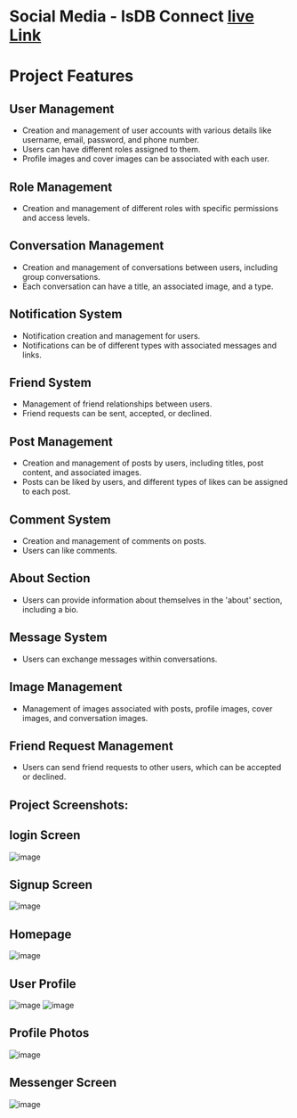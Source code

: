 # Social Media - IsDB Connect  [live Link](https://isdbsocialmedia.skmiraj.online/login)

# Project Features

## User Management

- Creation and management of user accounts with various details like username, email, password, and phone number.
- Users can have different roles assigned to them.
- Profile images and cover images can be associated with each user.

## Role Management

- Creation and management of different roles with specific permissions and access levels.

## Conversation Management

- Creation and management of conversations between users, including group conversations.
- Each conversation can have a title, an associated image, and a type.

## Notification System

- Notification creation and management for users.
- Notifications can be of different types with associated messages and links.

## Friend System

- Management of friend relationships between users.
- Friend requests can be sent, accepted, or declined.

## Post Management

- Creation and management of posts by users, including titles, post content, and associated images.
- Posts can be liked by users, and different types of likes can be assigned to each post.

## Comment System

- Creation and management of comments on posts.
- Users can like comments.

## About Section

- Users can provide information about themselves in the 'about' section, including a bio.

## Message System

- Users can exchange messages within conversations.

## Image Management

- Management of images associated with posts, profile images, cover images, and conversation images.

## Friend Request Management

- Users can send friend requests to other users, which can be accepted or declined.

## Project Screenshots:

<!-- create some bullet ponits -->

## login Screen

![image](https://github.com/skmirajbn/laravelSocial/assets/67829716/1b113f66-6eb9-4e9d-993c-a6676badfff5)


## Signup Screen

![image](https://github.com/skmirajbn/laravelSocial/assets/67829716/56f78188-0827-4285-b504-712bba4b96aa)


## Homepage

![image](https://github.com/skmirajbn/laravelSocial/assets/67829716/13f96ac6-1c17-41d4-aa17-d643456169c3)


## User Profile

![image](https://github.com/skmirajbn/laravelSocial/assets/67829716/e62cf113-f20e-4cc8-b7b3-fca73dcfe4d8)
![image](https://github.com/skmirajbn/laravelSocial/assets/67829716/ca27505c-1f83-4457-81ec-032895e8dc6d)




## Profile Photos

![image](https://github.com/skmirajbn/laravelSocial/assets/67829716/14053ee2-3e12-4c3c-a3b7-577e8c812aa1)

## Messenger Screen

![image](https://github.com/skmirajbn/laravelSocial/assets/67829716/6ec90b34-ebb0-40d5-9f07-8673de596bb5)

